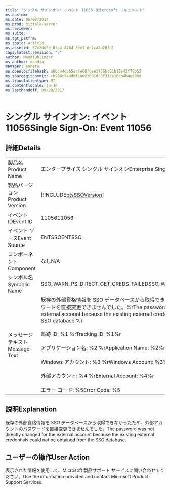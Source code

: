 ```yaml
---
title: "シングル サインオン: イベント 11056 |Microsoft ドキュメント"
ms.custom: 
ms.date: 06/08/2017
ms.prod: biztalk-server
ms.reviewer: 
ms.suite: 
ms.tgt_pltfrm: 
ms.topic: article
ms.assetid: 37e2dd5e-0fa4-4764-8ee1-de2ca2b263d1
caps.latest.revision: "7"
author: MandiOhlinger
ms.author: mandia
manager: anneta
ms.openlocfilehash: a6bc44dbb5ad4e60fdee1756bc01b12e42f79b52
ms.sourcegitcommit: cb908c540d8f1a692d01dc8f313e16cb4b4e696d
ms.translationtype: MT
ms.contentlocale: ja-JP
ms.lasthandoff: 09/20/2017
---
```

# <a name="single-sign-on-event-11056"></a><span data-ttu-id="75d9f-102">シングル サインオン: イベント 11056</span><span class="sxs-lookup"><span data-stu-id="75d9f-102">Single Sign-On: Event 11056</span></span>
## <a name="details"></a><span data-ttu-id="75d9f-103">詳細</span><span class="sxs-lookup"><span data-stu-id="75d9f-103">Details</span></span>  
  
|||  
|-|-|  
|<span data-ttu-id="75d9f-104">製品名</span><span class="sxs-lookup"><span data-stu-id="75d9f-104">Product Name</span></span>|<span data-ttu-id="75d9f-105">エンタープライズ シングル サインオン</span><span class="sxs-lookup"><span data-stu-id="75d9f-105">Enterprise Single Sign-On</span></span>|  
|<span data-ttu-id="75d9f-106">製品バージョン</span><span class="sxs-lookup"><span data-stu-id="75d9f-106">Product Version</span></span>|[!INCLUDE[btsSSOVersion](../includes/btsssoversion-md.md)]|  
|<span data-ttu-id="75d9f-107">イベント ID</span><span class="sxs-lookup"><span data-stu-id="75d9f-107">Event ID</span></span>|<span data-ttu-id="75d9f-108">11056</span><span class="sxs-lookup"><span data-stu-id="75d9f-108">11056</span></span>|  
|<span data-ttu-id="75d9f-109">イベント ソース</span><span class="sxs-lookup"><span data-stu-id="75d9f-109">Event Source</span></span>|<span data-ttu-id="75d9f-110">ENTSSO</span><span class="sxs-lookup"><span data-stu-id="75d9f-110">ENTSSO</span></span>|  
|<span data-ttu-id="75d9f-111">コンポーネント</span><span class="sxs-lookup"><span data-stu-id="75d9f-111">Component</span></span>|<span data-ttu-id="75d9f-112">なし</span><span class="sxs-lookup"><span data-stu-id="75d9f-112">N/A</span></span>|  
|<span data-ttu-id="75d9f-113">シンボル名</span><span class="sxs-lookup"><span data-stu-id="75d9f-113">Symbolic Name</span></span>|<span data-ttu-id="75d9f-114">SSO_WARN_PS_DIRECT_GET_CREDS_FAILED</span><span class="sxs-lookup"><span data-stu-id="75d9f-114">SSO_WARN_PS_DIRECT_GET_CREDS_FAILED</span></span>|  
|<span data-ttu-id="75d9f-115">メッセージ テキスト</span><span class="sxs-lookup"><span data-stu-id="75d9f-115">Message Text</span></span>|<span data-ttu-id="75d9f-116">既存の外部資格情報を SSO データベースから取得できなかったため、外部アカウントのパスワードを直接変更できませんでした。%r</span><span class="sxs-lookup"><span data-stu-id="75d9f-116">The password was not directly changed for the external account because the existing external credentials could not be obtained from the SSO database.%r</span></span><br /><br /> <span data-ttu-id="75d9f-117">追跡 ID: %1 %r</span><span class="sxs-lookup"><span data-stu-id="75d9f-117">Tracking ID: %1%r</span></span><br /><br /> <span data-ttu-id="75d9f-118">アプリケーション名: %2 %r</span><span class="sxs-lookup"><span data-stu-id="75d9f-118">Application Name: %2%r</span></span><br /><br /> <span data-ttu-id="75d9f-119">Windows アカウント: %3 %r</span><span class="sxs-lookup"><span data-stu-id="75d9f-119">Windows Account: %3%r</span></span><br /><br /> <span data-ttu-id="75d9f-120">外部アカウント: %4 %r</span><span class="sxs-lookup"><span data-stu-id="75d9f-120">External Account: %4%r</span></span><br /><br /> <span data-ttu-id="75d9f-121">エラー コード: %5</span><span class="sxs-lookup"><span data-stu-id="75d9f-121">Error Code: %5</span></span>|  
  
## <a name="explanation"></a><span data-ttu-id="75d9f-122">説明</span><span class="sxs-lookup"><span data-stu-id="75d9f-122">Explanation</span></span>  
 <span data-ttu-id="75d9f-123">既存の外部資格情報を SSO データベースから取得できなかったため、外部アカウントのパスワードを直接変更できませんでした。</span><span class="sxs-lookup"><span data-stu-id="75d9f-123">The password was not directly changed for the external account because the existing external credentials could not be obtained from the SSO database.</span></span>  
  
## <a name="user-action"></a><span data-ttu-id="75d9f-124">ユーザーの操作</span><span class="sxs-lookup"><span data-stu-id="75d9f-124">User Action</span></span>  
 <span data-ttu-id="75d9f-125">表示された情報を使用して、Microsoft 製品サポート サービスに問い合わせてください。</span><span class="sxs-lookup"><span data-stu-id="75d9f-125">Use the information provided and contact Microsoft Product Support Services.</span></span>